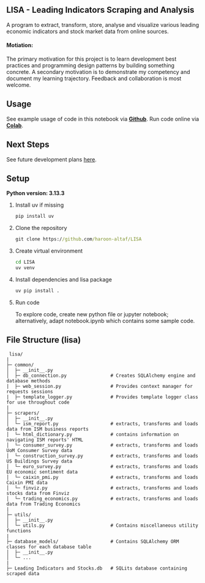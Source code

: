 ## LISA - Leading Indicators Scraping and Analysis
A program to extract, transform, store, analyse and visualize various leading economic indicators and stock market data from online sources.
#### Motiation:
The primary motivation for this project is to learn development best practices and programming design patterns by building something concrete. A secondary motivation is to demonstrate my competency and document my learning trajectory. Feedback and collaboration is most welcome.

## Usage
See example usage of code in this notebook via [**Github**](https://github.com/haroon-altaf/lisp/blob/main/notebook.ipynb). Run code online via [**Colab**](https://colab.research.google.com/github/haroon-altaf/LISA/blob/main/notebook.ipynb).


## Next Steps
See future development plans [here](https://github.com/users/haroon-altaf/projects/2).


## Setup
**Python version: 3.13.3**

1. Install uv if missing
   ```cmd
   pip install uv  
2. Clone the repository
   ```cmd
   git clone https://github.com/haroon-altaf/LISA
3. Create virtual environment
   ```cmd
   cd LISA
   uv venv
4. Install dependencies and lisa package
   ```cmd
   uv pip install .
5. Run code
   
   To explore code, create new python file or jupyter notebook; alternatively, adapt notebook.ipynb which contains some sample code.


## File Structure (lisa)
   ```text
    lisa/
   |
   ├─ common/
   │  ├─ __init__.py
   │  ├─ db_connection.py                # Creates SQLAlchemy engine and database methods
   |  ├─ web_session.py                  # Provides context manager for requests sessions
   |  ├─ template_logger.py              # Provides template logger class for use throughout code
   |
   ├─ scrapers/
   │  ├─ __init__.py
   │  └─ ism_report.py                   # extracts, transforms and loads data from ISM business reports
   │  └─ html_dictionary.py              # contains information on navigating ISM reports' HTML
   │  └─ consumer_survey.py              # extracts, transforms and loads UoM Consumer Survey data
   │  └─ construction_survey.py          # extracts, transforms and loads US Buildings Survey data
   │  └─ euro_survey.py                  # extracts, transforms and loads EU economic sentiment data
   │  └─ caixin_pmi.py                   # extracts, transforms and loads Caixin PMI data
   │  └─ finviz.py                       # extracts, transforms and loads stocks data from Finviz
   │  └─ trading_economics.py            # extracts, transforms and loads data from Trading Economics
   |
   ├─ utils/
   │  ├─ __init__.py
   │  └─ utils.py                        # Contains miscellaneous utility functions
   | 
   ├─ database_models/                   # Contains SQLAlchemy ORM classes for each database table
   │  ├─ __init__.py
   │  └─ ...
   |
   ├─ Leading Indicators and Stocks.db   # SQLits database containing scraped data
   ```
